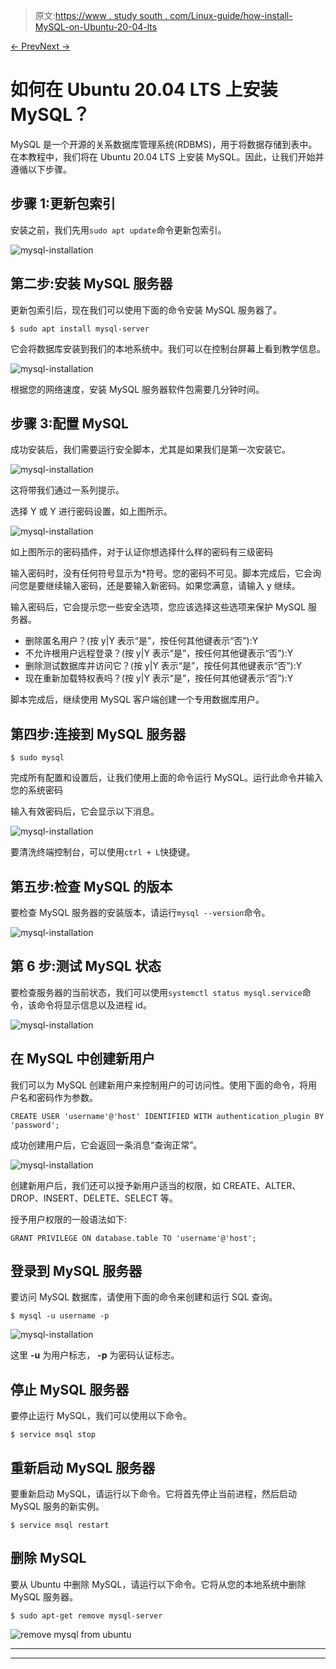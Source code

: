 > 原文:[https://www . study south . com/Linux-guide/how-install-MySQL-on-Ubuntu-20-04-lts](https://www.studytonight.com/linux-guide/how-to-install-mysql-on-ubuntu-20-04-lts)

[← Prev](/linux-guide/diff-command-in-linux "Diff Command")[Next →](/linux-guide/bash-shebang "Bash Shebang")

# 如何在 Ubuntu 20.04 LTS 上安装 MySQL？

MySQL 是一个开源的关系数据库管理系统(RDBMS)，用于将数据存储到表中。在本教程中，我们将在 Ubuntu 20.04 LTS 上安装 MySQL。因此，让我们开始并遵循以下步骤。

## 步骤 1:更新包索引

安装之前，我们先用`sudo apt update`命令更新包索引。

![mysql-installation](../Images/a52d9b72db5ec6320b7e199df2b1d4d5.png)

## 第二步:安装 MySQL 服务器

更新包索引后，现在我们可以使用下面的命令安装 MySQL 服务器了。

```
$ sudo apt install mysql-server
```

它会将数据库安装到我们的本地系统中。我们可以在控制台屏幕上看到教学信息。

![mysql-installation](../Images/f9a08e7126c1a44c3e056b0f7c7a5789.png)

根据您的网络速度，安装 MySQL 服务器软件包需要几分钟时间。

## 步骤 3:配置 MySQL

成功安装后，我们需要运行安全脚本，尤其是如果我们是第一次安装它。

![mysql-installation](../Images/5638b2236b07fd7fb3685abd119efa40.png)

这将带我们通过一系列提示。

选择 Y 或 Y 进行密码设置，如上图所示。

![mysql-installation](../Images/5107ab3eb44683bbe4e7a9aa79bed2eb.png)

如上图所示的密码插件，对于认证你想选择什么样的密码有三级密码

输入密码时，没有任何符号显示为*符号。您的密码不可见。脚本完成后，它会询问您是要继续输入密码，还是要输入新密码。如果您满意，请输入 y 继续。

输入密码后，它会提示您一些安全选项，您应该选择这些选项来保护 MySQL 服务器。

*   删除匿名用户？(按 y|Y 表示“是”，按任何其他键表示“否”):Y
*   不允许根用户远程登录？(按 y|Y 表示“是”，按任何其他键表示“否”):Y
*   删除测试数据库并访问它？(按 y|Y 表示“是”，按任何其他键表示“否”):Y
*   现在重新加载特权表吗？(按 y|Y 表示“是”，按任何其他键表示“否”):Y

脚本完成后，继续使用 MySQL 客户端创建一个专用数据库用户。

## 第四步:连接到 MySQL 服务器

```
$ sudo mysql
```

完成所有配置和设置后，让我们使用上面的命令运行 MySQL。运行此命令并输入您的系统密码

输入有效密码后，它会显示以下消息。

![mysql-installation](../Images/d145dae23d22f9ce66b0b0c5acc486a2.png)

要清洗终端控制台，可以使用`ctrl + L`快捷键。

## 第五步:检查 MySQL 的版本

要检查 MySQL 服务器的安装版本，请运行`mysql --version`命令。

![mysql-installation](../Images/7284218ed4ff22289ed39e1e9b08e768.png)

## 第 6 步:测试 MySQL 状态

要检查服务器的当前状态，我们可以使用`systemctl status mysql.service`命令，该命令将显示信息以及进程 id。

![mysql-installation](../Images/3da2c06ec85296a22334aa62f62dd3f8.png)

## 在 MySQL 中创建新用户

我们可以为 MySQL 创建新用户来控制用户的可访问性。使用下面的命令，将用户名和密码作为参数。

```
CREATE USER 'username'@'host' IDENTIFIED WITH authentication_plugin BY 'password';
```

成功创建用户后，它会返回一条消息“查询正常”。

![mysql-installation](../Images/9320610a857f157e32e51d27233e6283.png)

创建新用户后，我们还可以授予新用户适当的权限，如 CREATE、ALTER、DROP、INSERT、DELETE、SELECT 等。

授予用户权限的一般语法如下:

```
GRANT PRIVILEGE ON database.table TO 'username'@'host'; 
```

## 登录到 MySQL 服务器

要访问 MySQL 数据库，请使用下面的命令来创建和运行 SQL 查询。

```
$ mysql -u username -p
```

![mysql-installation](../Images/d927f27f4137ee49ca08fc6cf641f411.png)

这里 **-u** 为用户标志， **-p** 为密码认证标志。

## 停止 MySQL 服务器

要停止运行 MySQL，我们可以使用以下命令。

```
$ service msql stop
```

## 重新启动 MySQL 服务器

要重新启动 MySQL，请运行以下命令。它将首先停止当前进程，然后启动 MySQL 服务的新实例。

```
$ service msql restart
```

## 删除 MySQL

要从 Ubuntu 中删除 MySQL，请运行以下命令。它将从您的本地系统中删除 MySQL 服务器。

```
$ sudo apt-get remove mysql-server 
```

![remove mysql from ubuntu](../Images/9c7f2630a78a003cfeb156ef13c94246.png)

* * *

* * *